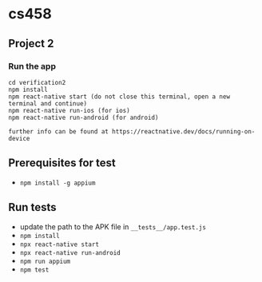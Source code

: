 # cs458

## Project 2

### Run the app
```
cd verification2
npm install
npm react-native start (do not close this terminal, open a new terminal and continue)
npm react-native run-ios (for ios)
npm react-native run-android (for android)

further info can be found at https://reactnative.dev/docs/running-on-device
```



<h2>Prerequisites for test</h2>
<ul>
    <li><code>npm install -g appium</code></li>
</ul>

<h2>Run tests</h1>
<ul>
    <li>update the path to the APK file in <code>__tests__/app.test.js</code></li>
    <li><code>npm install</code></li>
    <li><code>npx react-native start</code></li>
    <li><code>npx react-native run-android</code></li>
    <li><code>npm run appium</code></li>
    <li><code>npm test</code></li>
</ul>

